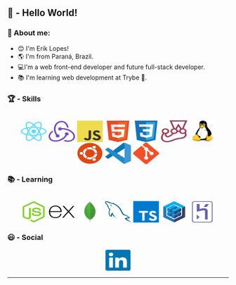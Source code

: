 

## :wave: - Hello World!

### :book: About me:

 - 😊 I'm Erik Lopes! <br>
 - :earth_americas: I'm from Paraná, Brazil. <br>
 - 💻I'm a web front-end developer and future full-stack developer.<br>
 - :books: I'm learning web development at Trybe 💚. <br>
 

### :trophy: - Skills
<div align="center" style="display: inline_block"><br>
    <img align="center" alt="React" height="50" width="60" src="https://raw.githubusercontent.com/devicons/devicon/master/icons/react/react-original.svg">
        <img align="center" alt="Redux" height="50" width="60" src="https://raw.githubusercontent.com/devicons/devicon/master/icons/redux/redux-original.svg">
    <img align="center" alt="JavaScript" height="50" width="60" src="https://raw.githubusercontent.com/devicons/devicon/master/icons/javascript/javascript-original.svg">
        <img align="center" alt="HTML5" height="50" width="60" src="https://raw.githubusercontent.com/devicons/devicon/master/icons/html5/html5-original.svg">
      <img align="center" alt="CSS3" height="50" width="60" src="https://raw.githubusercontent.com/devicons/devicon/master/icons/css3/css3-original.svg">
      <img align="center" alt="Jest" height="50" width="60" src="https://raw.githubusercontent.com/devicons/devicon/master/icons/jest/jest-plain.svg">
  <img align="center" alt="Linux" height="50" width="60" src="https://raw.githubusercontent.com/devicons/devicon/master/icons/linux/linux-original.svg">
    <img align="center" alt="Ubuntu" height="50" width="60" src="https://raw.githubusercontent.com/devicons/devicon/master/icons/ubuntu/ubuntu-plain.svg">
    <img align="center" alt="VSCode" height="50" width="60" src="https://raw.githubusercontent.com/devicons/devicon/master/icons/vscode/vscode-original.svg">
        <img align="center" alt="Git" height="50" width="60" src="https://raw.githubusercontent.com/devicons/devicon/master/icons/git/git-original.svg">
    
  </div>
  
### 📚 - Learning

 <div align="center" style="display: inline_block"><br>
    <img align="center" alt="NodeJs" height="50" width="60" src="https://raw.githubusercontent.com/devicons/devicon/master/icons/nodejs/nodejs-original.svg">
       <img align="center" alt="Express" height="50" width="60" src="https://raw.githubusercontent.com/devicons/devicon/master/icons/express/express-original.svg">
        <img align="center" alt="Mongo" height="50" width="60" src="https://raw.githubusercontent.com/devicons/devicon/master/icons/mongodb/mongodb-original.svg">
                <img align="center" alt="MySQL" height="50" width="60" src="https://raw.githubusercontent.com/devicons/devicon/master/icons/mysql/mysql-original.svg">
                     <img align="center" alt="TypeScript" height="50" width="60" src="https://raw.githubusercontent.com/devicons/devicon/master/icons/typescript/typescript-original.svg">
         <img align="center" alt="Sequelize" height="50" width="60" src="https://raw.githubusercontent.com/devicons/devicon/master/icons/sequelize/sequelize-original.svg">
                        <img align="center" alt="Heroku" height="50" width="60" src="https://raw.githubusercontent.com/devicons/devicon/master/icons/heroku/heroku-original.svg">


         
  </div>
 
### :smiley: - Social

<div align="center" style="display: inline_block">
<a href="https://www.linkedin.com/in/eriklopesdeoliveira/">
<img align="center" alt="TypeScript" height="50" width="60" src="https://raw.githubusercontent.com/devicons/devicon/master/icons/linkedin/linkedin-original.svg">
</a>
</div>
<hr>
